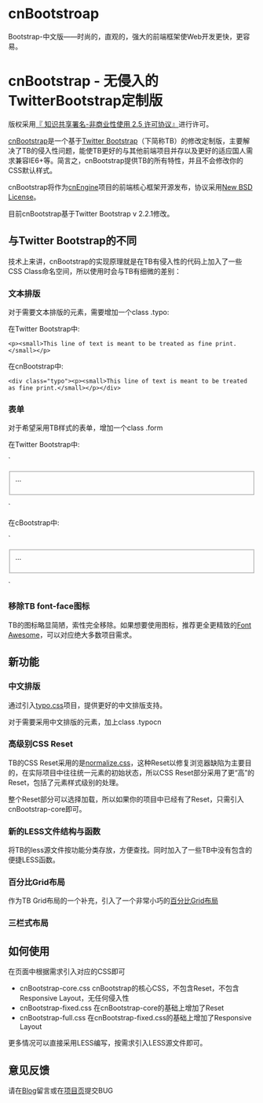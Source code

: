 cnBootstroap
============

Bootstrap-中文版——时尚的，直观的，强大的前端框架使Web开发更快，更容易。


# cnBootstrap - 无侵入的TwitterBootstrap定制版 #

版权采用[『 知识共享署名-非商业性使用 2.5 许可协议』](http://creativecommons.org/licenses/by-nc/2.5/cn/)进行许可。

[cnBootstrap](https://github.com/Ocode/bootstrap)是一个基于[Twitter Bootstrap](http://twitter.github.com/bootstrap/)（下简称TB）的修改定制版，主要解决了TB的侵入性问题，能使TB更好的与其他前端项目并存以及更好的适应国人需求兼容IE6+等。简言之，cnBootstrap提供TB的所有特性，并且不会修改你的CSS默认样式。

cnBootstrap将作为[cnEngine](https://github.com/Ocode/bootstrap)项目的前端核心框架开源发布，协议采用[New BSD License](http://framework.zend.com/license/new-bsd)。

目前cnBootstrap基于Twitter Bootstrap v 2.2.1修改。

## 与Twitter Bootstrap的不同 ##

技术上来讲，cnBootstrap的实现原理就是在TB有侵入性的代码上加入了一些CSS Class命名空间，所以使用时会与TB有细微的差别：

### 文本排版 ###

对于需要文本排版的元素，需要增加一个class .typo:

在Twitter Bootstrap中:

`<p><small>This line of text is meant to be treated as fine print.</small></p>`

在cnBootstrap中:

`<div class="typo"><p><small>This line of text is meant to be treated as fine print.</small></p></div>`


### 表单 ###

对于希望采用TB样式的表单，增加一个class .form

在Twitter Bootstrap中:

`<form><fieldset>
...
</fieldset>
</form>`

在cBootstrap中:

`<form class="form"><fieldset>
...
</fieldset>
</form>`

### 移除TB font-face图标

TB的图标略显简陋，索性完全移除。如果想要使用图标，推荐更全更精致的[Font Awesome](http://fortawesome.github.com/Font-Awesome/)，可以对应绝大多数项目需求。

## 新功能 ##

### 中文排版 ###

通过引入[typo.css](https://github.com/sofish/typo.css)项目，提供更好的中文排版支持。

对于需要采用中文排版的元素，加上class .typocn

### 高级别CSS Reset ###

TB的CSS Reset采用的是[normalize.css](http://necolas.github.com/normalize.css/)，这种Reset以修复浏览器缺陷为主要目的，在实际项目中往往统一元素的初始状态，所以CSS Reset部分采用了更“高”的Reset，包括了元素样式级别的处理。

整个Reset部分可以选择加载，所以如果你的项目中已经有了Reset，只需引入cnBootstrap-core即可。

### 新的LESS文件结构与函数 ###

将TB的less源文件按功能分类存放，方便查找。同时加入了一些TB中没有包含的便捷LESS函数。

### 百分比Grid布局 ###

作为TB Grid布局的一个补充，引入了一个非常小巧的[百分比Grid布局](http://cssglobe.com/easy-percentage-grid-system-with-html5/)

### 三栏式布局 ###

## 如何使用 ##

在页面中根据需求引入对应的CSS即可

- cnBootstrap-core.css cnBootstrap的核心CSS，不包含Reset，不包含Responsive Layout，无任何侵入性
- cnBootstrap-fixed.css 在cnBootstrap-core的基础上增加了Reset
- cnBootstrap-full.css 在cnBootstrap-fixed.css的基础上增加了Responsive Layout


更多情况可以直接采用LESS编写，按需求引入LESS源文件即可。

## 意见反馈 ##

请在[Blog](http://www.tcrearor.info/cnBootstrap/)留言或在[项目页](https://github.com/Ocode/bootstrap)提交BUG
